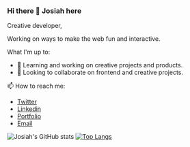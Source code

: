 ### Hi there 👋  Josiah here

Creative developer,

Working on ways to make the web fun and interactive.

What I'm up to:
- 🌱 Learning and working on creative projects and products.
- 👯 Looking to collaborate on frontend and creative projects.

📫 How to reach me: 
- [Twitter](https://twitter.com/JoBenEtuk)
- [Linkedin](https://www.linkedin.com/in/josiah-etuk-8a54a61ba/)
- [Portfolio](https://www.jobenetuk.dev/)
- [Email](mailto:etukjosiahbenjamin@gmail.com)

![Josiah's GitHub stats](https://github-readme-stats.vercel.app/api?username=JoBenEtuk&show_icons=true&theme=material-palenight&count_private=true&hide=issues,contribs)
[![Top Langs](https://github-readme-stats.vercel.app/api/top-langs/?username=JoBenEtuk&theme=ayu-mirage&langs_count=8&layout=compact)](https://github.com/JoBenEtuk/github-readme-stats)
